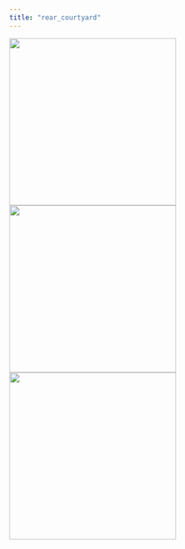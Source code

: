 ```yaml
---
title: "rear_courtyard"
---
```

<img src="/tools/coutyard.jpg" class="align-left" width="300" />

<img src="/tools/img_0162.jpg" class="align-left" width="300" />

<img src="/tools/img_0161.jpg" class="align-left" width="300" />
